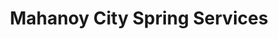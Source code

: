 ---
title: "Mahanoy City Spring Services"
url: /mahanoy-city/mahanoy-city-spring-services/
shop: Autowerkstatt
---